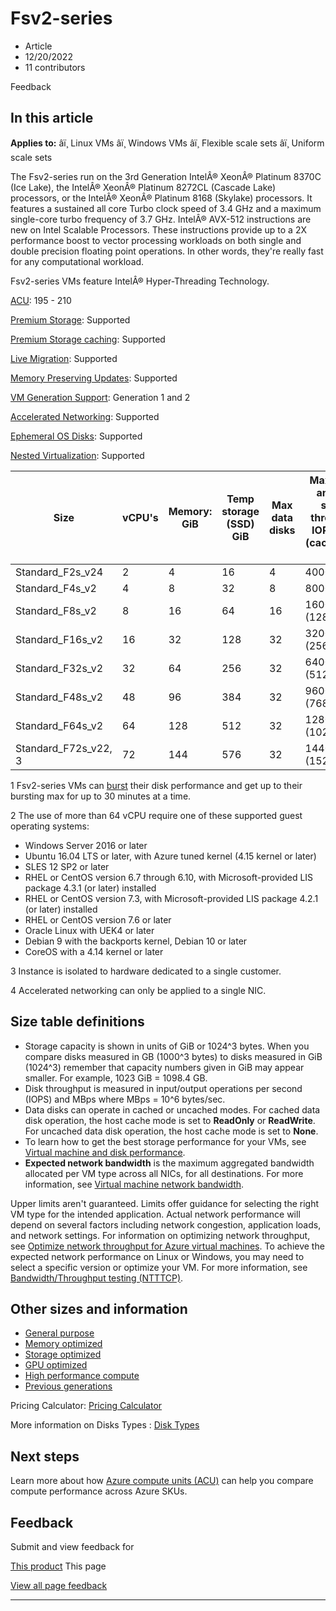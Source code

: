 # Fsv2-series

* Article
* 12/20/2022
* 11 contributors

Feedback

## In this article

**Applies to:** âï¸ Linux VMs âï¸ Windows VMs âï¸ Flexible scale sets âï¸ Uniform scale sets

The Fsv2-series run on the 3rd Generation IntelÂ® XeonÂ® Platinum 8370C (Ice Lake), the IntelÂ® XeonÂ® Platinum 8272CL (Cascade Lake) processors, or the IntelÂ® XeonÂ® Platinum 8168 (Skylake) processors. It features a sustained all core Turbo clock speed of 3.4 GHz and a maximum single-core turbo frequency of 3.7 GHz. IntelÂ® AVX-512 instructions are new on Intel Scalable Processors. These instructions provide up to a 2X performance boost to vector processing workloads on both single and double precision floating point operations. In other words, they're really fast for any computational workload.

Fsv2-series VMs feature IntelÂ® Hyper-Threading Technology.

[ACU](acu): 195 - 210  

[Premium Storage](premium-storage-performance): Supported  

[Premium Storage caching](premium-storage-performance): Supported  

[Live Migration](maintenance-and-updates): Supported  

[Memory Preserving Updates](maintenance-and-updates): Supported  

[VM Generation Support](generation-2): Generation 1 and 2  

[Accelerated Networking](../virtual-network/create-vm-accelerated-networking-cli): Supported   

[Ephemeral OS Disks](ephemeral-os-disks): Supported   

[Nested Virtualization](/en-us/virtualization/hyper-v-on-windows/user-guide/nested-virtualization): Supported   

| Size | vCPU's | Memory: GiB | Temp storage (SSD) GiB | Max data disks | Max cached and temp storage throughput: IOPS/MBps (cache size in GiB) | Max uncached disk throughput: IOPS/MBps | Max burst uncached disk throughput: IOPS/MBps1 | Max NICs | Expected network bandwidth (Mbps) |
| --- | --- | --- | --- | --- | --- | --- | --- | --- | --- |
| Standard\_F2s\_v24 | 2 | 4 | 16 | 4 | 4000/31 (32) | 3200/47 | 4000/200 | 2 | 5000 |
| Standard\_F4s\_v2 | 4 | 8 | 32 | 8 | 8000/63 (64) | 6400/95 | 8000/200 | 2 | 10000 |
| Standard\_F8s\_v2 | 8 | 16 | 64 | 16 | 16000/127 (128) | 12800/190 | 16000/400 | 4 | 12500 |
| Standard\_F16s\_v2 | 16 | 32 | 128 | 32 | 32000/255 (256) | 25600/380 | 32000/800 | 4 | 12500 |
| Standard\_F32s\_v2 | 32 | 64 | 256 | 32 | 64000/512 (512) | 51200/750 | 64000/1600 | 8 | 16000 |
| Standard\_F48s\_v2 | 48 | 96 | 384 | 32 | 96000/768 (768) | 76800/1100 | 80000/2000 | 8 | 21000 |
| Standard\_F64s\_v2 | 64 | 128 | 512 | 32 | 128000/1024 (1024) | 80000/1100 | 80000/2000 | 8 | 28000 |
| Standard\_F72s\_v22, 3 | 72 | 144 | 576 | 32 | 144000/1152 (1520) | 80000/1100 | 80000/2000 | 8 | 30000 |

1 Fsv2-series VMs can [burst](disk-bursting) their disk performance and get up to their bursting max for up to 30 minutes at a time.

2 The use of more than 64 vCPU require one of these supported guest operating systems:

* Windows Server 2016 or later
* Ubuntu 16.04 LTS or later, with Azure tuned kernel (4.15 kernel or later)
* SLES 12 SP2 or later
* RHEL or CentOS version 6.7 through 6.10, with Microsoft-provided LIS package 4.3.1 (or later) installed
* RHEL or CentOS version 7.3, with Microsoft-provided LIS package 4.2.1 (or later) installed
* RHEL or CentOS version 7.6 or later
* Oracle Linux with UEK4 or later
* Debian 9 with the backports kernel, Debian 10 or later
* CoreOS with a 4.14 kernel or later

3 Instance is isolated to hardware dedicated to a single customer.  

4 Accelerated networking can only be applied to a single NIC.

## Size table definitions

* Storage capacity is shown in units of GiB or 1024^3 bytes. When you compare disks measured in GB (1000^3 bytes) to disks measured in GiB (1024^3) remember that capacity numbers given in GiB may appear smaller. For example, 1023 GiB = 1098.4 GB.
* Disk throughput is measured in input/output operations per second (IOPS) and MBps where MBps = 10^6 bytes/sec.
* Data disks can operate in cached or uncached modes. For cached data disk operation, the host cache mode is set to **ReadOnly** or **ReadWrite**. For uncached data disk operation, the host cache mode is set to **None**.
* To learn how to get the best storage performance for your VMs, see [Virtual machine and disk performance](disks-performance).
* **Expected network bandwidth** is the maximum aggregated bandwidth allocated per VM type across all NICs, for all destinations. For more information, see [Virtual machine network bandwidth](../virtual-network/virtual-machine-network-throughput).

Upper limits aren't guaranteed. Limits offer guidance for selecting the right VM type for the intended application. Actual network performance will depend on several factors including network congestion, application loads, and network settings. For information on optimizing network throughput, see [Optimize network throughput for Azure virtual machines](../virtual-network/virtual-network-optimize-network-bandwidth). To achieve the expected network performance on Linux or Windows, you may need to select a specific version or optimize your VM. For more information, see [Bandwidth/Throughput testing (NTTTCP)](../virtual-network/virtual-network-bandwidth-testing).

## Other sizes and information

* [General purpose](sizes-general)
* [Memory optimized](sizes-memory)
* [Storage optimized](sizes-storage)
* [GPU optimized](sizes-gpu)
* [High performance compute](sizes-hpc)
* [Previous generations](sizes-previous-gen)

Pricing Calculator: [Pricing Calculator](https://azure.microsoft.com/pricing/calculator/)

More information on Disks Types : [Disk Types](disks-types#ultra-disks)

## Next steps

Learn more about how [Azure compute units (ACU)](acu) can help you compare compute performance across Azure SKUs.

## Feedback

Submit and view feedback for

[This product](https://feedback.azure.com/d365community/forum/ec2f1827-be25-ec11-b6e6-000d3a4f0f1c)
This page

[View all page feedback](https://github.com/MicrosoftDocs/azure-docs/issues)

---
